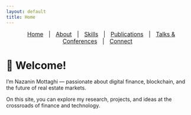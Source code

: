 ```yaml
---
layout: default
title: Home
---
```



<nav style="text-align:center; font-size: 1.1em; margin-bottom: 20px;">
  <a href="/" style="margin: 0 10px;">Home</a> |
  <a href="/about" style="margin: 0 10px;">About</a> |
  <a href="/skills" style="margin: 0 10px;">Skills</a> |
  <a href="/publications" style="margin: 0 10px;">Publications</a> |
  <a href="/Talks & Conferences" style="margin: 0 10px;">Talks & Conferences</a> |
  <a href="/contact" style="margin: 0 10px;">Connect</a>
</nav>


# 👋 Welcome!

I’m Nazanin Mottaghi — passionate about digital finance, blockchain, and the future of real estate markets.

On this site, you can explore my research, projects, and ideas at the crossroads of finance and technology.

